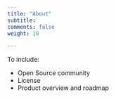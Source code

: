 ```yaml
---
title: "About"
subtitle: 
comments: false
weight: 10

---
```


To include:

- Open Source community
- License
- Product overview and roadmap

